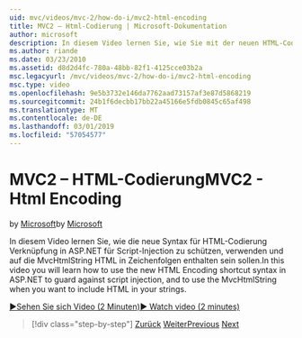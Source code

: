 ```yaml
---
uid: mvc/videos/mvc-2/how-do-i/mvc2-html-encoding
title: MVC2 – Html-Codierung | Microsoft-Dokumentation
author: microsoft
description: In diesem Video lernen Sie, wie Sie mit der neuen HTML-Codierung Verknüpfung-Syntax in ASP.NET für Script-Injection zu schützen und verwenden Sie die MvcHtmlString Wenn...
ms.author: riande
ms.date: 03/23/2010
ms.assetid: d8d2d4fc-780a-48bb-82f1-4125cce03b2a
msc.legacyurl: /mvc/videos/mvc-2/how-do-i/mvc2-html-encoding
msc.type: video
ms.openlocfilehash: 9e5b3732e146da7762aad73157af3e87d5868219
ms.sourcegitcommit: 24b1f6decbb17bb22a45166e5fdb0845c65af498
ms.translationtype: MT
ms.contentlocale: de-DE
ms.lasthandoff: 03/01/2019
ms.locfileid: "57054577"
---
```

<a name="mvc2---html-encoding"></a><span data-ttu-id="d8ae3-103">MVC2 – HTML-Codierung</span><span class="sxs-lookup"><span data-stu-id="d8ae3-103">MVC2 - Html Encoding</span></span>
====================
<span data-ttu-id="d8ae3-104">by [Microsoft](https://github.com/microsoft)</span><span class="sxs-lookup"><span data-stu-id="d8ae3-104">by [Microsoft](https://github.com/microsoft)</span></span>

<span data-ttu-id="d8ae3-105">In diesem Video lernen Sie, wie die neue Syntax für HTML-Codierung Verknüpfung in ASP.NET für Script-Injection zu schützen, verwenden und auf die MvcHtmlString HTML in Zeichenfolgen enthalten sein sollen.</span><span class="sxs-lookup"><span data-stu-id="d8ae3-105">In this video you will learn how to use the new HTML Encoding shortcut syntax in ASP.NET to guard against script injection, and to use the MvcHtmlString when you want to include HTML in your strings.</span></span>

[<span data-ttu-id="d8ae3-106">&#9654;Sehen Sie sich Video (2 Minuten)</span><span class="sxs-lookup"><span data-stu-id="d8ae3-106">&#9654; Watch video (2 minutes)</span></span>](https://channel9.msdn.com/Blogs/ASP-NET-Site-Videos/mvc2-html-encoding)

> [!div class="step-by-step"]
> <span data-ttu-id="d8ae3-107">[Zurück](how-do-i-use-httpverbs-attributes-in-an-mvc-application.md)
> [Weiter](mvc2-stronglytyped-helpers.md)</span><span class="sxs-lookup"><span data-stu-id="d8ae3-107">[Previous](how-do-i-use-httpverbs-attributes-in-an-mvc-application.md)
[Next](mvc2-stronglytyped-helpers.md)</span></span>
